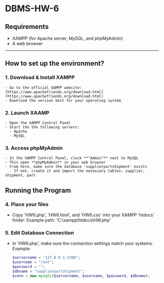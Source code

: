 # DBMS-HW-6

## Requirements
- XAMPP (for Apache server, MySQL, and phpMyAdmin)
- A web browser

---

## How to set up the environment?
  ### 1. Download & Install XAMPP
    - Go to the official XAMPP website: [https://www.apachefriends.org/download.html](https://www.apachefriends.org/download.html)
    - Download the version best for your operating system

  ### 2. Launch XAAMP
    - Open the XAMPP Control Panel
    - Start the the following servers:
      - Apache
      - MySQL

  ### 3. Access phpMyAdmin
    - In the XAMPP Control Panel, clock **"Admin"** next to MySQL
    - This open **phpMyAdmin** in your web browser
    - From here, make sure the database 'supplierpartshipment' exists
      - If not, create it and import the necessary tables: supplier, shipment, part



## Running the Program
### 4. Place your files
  - Copy 'HW6.php', 'HW6.html', and 'HW6.css' into your XAMPP 'htdocs' folder: Example path: 'C:\xampp\htdocs\HW.php'

### 5. Edit Database Connection
  - In 'HW6.php', make sure the connection settings match your systems. Example:
    ```php
    $servername = "127.0.0.1:3308";
    $username = "root";
    $password = "";
    $dbname = "supplierpartshipment";
    $conn = new mysqli($servername, $username, $password, $dbname);


